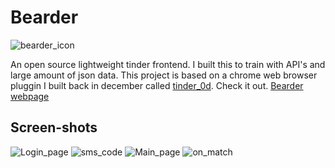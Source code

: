<!--
  ____   __  ____  __
 (  _ \ /. |(  _ \/  )
  )___/(_  _))___/ )(
 (__)    (_)(__)  (__)

FileName: README.md
Link: https://p4p1.github.io/bearder/
-->

# Bearder

![bearder_icon](https://raw.githubusercontent.com/p4p1/bearder/master/assets/images/icon.png)

An open source lightweight tinder frontend. I built this to train with API's and
large amount of json data. This project is based on a chrome web browser pluggin
I built back in december called [tinder_0d](https://github.com/p4p1/tinder_0d).
Check it out. [Bearder webpage](https://p4p1.github.io/bearder/)

## Screen-shots

![Login_page](https://raw.githubusercontent.com/p4p1/bearder/master/assets/login.jpg)
![sms_code](https://raw.githubusercontent.com/p4p1/bearder/master/assets/sms_code.jpg)
![Main_page](https://raw.githubusercontent.com/p4p1/bearder/master/assets/main_page.jpg)
![on_match](https://raw.githubusercontent.com/p4p1/bearder/master/assets/match.jpg)
